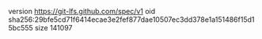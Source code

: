 version https://git-lfs.github.com/spec/v1
oid sha256:29bfe5cd71f6414ecae3e2fef877dae10507ec3dd378e1a151486f15d15bc555
size 141097
